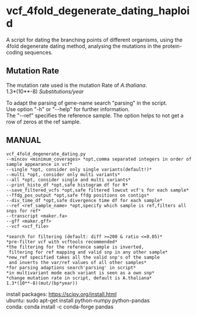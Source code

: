 # vcf_4fold_degenerate_dating_haploid
A script for dating the branching points of different organisms, using the 4fold degenerate dating method, analysing the mutations in the protein-coding sequences.  

## Mutation Rate
The mutation rate used is the mutation Rate of *A.thaliana*.  
1.3*(10**-8) *Substitutions/year*
  
To adapt the parsing of gene-name search "parsing" in the script.  
Use option "-h" or "--help" for further information.  
The "--ref" specifies the reference sample. The option helps to not get a row of zeros at the ref sample.  


## MANUAL

    vcf_4fold_degenerate_dating.py            
	--mincov <minimum_coverages> *opt,comma separated integers in order of sample appearance in vcf*            
	--single *opt, consider only single variants(default!)*            
	--multi *opt, consider only multi variants*            
	--all *opt, consider single and multi variants*            
	--print_histo_df *opt,safe histogram df for R*            
	--save_filtered_vcfs *opt,safe filtered lowcut vcf's for each sample*            
	--ffdg_pos_output *opt,safe ffdg positions on contigs*            
	--div_time_df *opt,safe divergence time df for each sample*            
	--ref <ref_sample_name> *opt,specify which sample is ref,filters all snps for ref*            
	--transcript <maker.fa>            
	--gff <maker.gff>            
	--vcf <vcf_file>            
	            
	*search for filtering (default: diff >=200 & ratio <=0.05)*            
	*pre-filter vcf with vcftools recommended*            
	*the filtering for the reference sample is inverted,            
	 filtering for ref mapping and valid snp in any other sample*            
	*new_ref specified takes all the valid snp's of the sample            
	 and inverts the var/ref values of all other samples*            
	*for parsing adaptions search'parsing' in script*            
	*in multivariant mode each variant is seen as a own snp*            
	*change mutation rate in script, default is A.thaliana*            
	1.3*(10**-8)(mut/(bp*year))            

	            
install packages: https://scipy.org/install.html            
ubuntu: sudo apt-get install python-numpy python-pandas  
conda:	conda install -c conda-forge pandas
